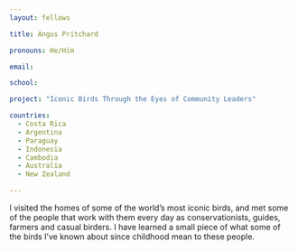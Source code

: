 ```yaml
---
layout: fellows

title: Angus Pritchard

pronouns: He/Him

email: 

school: 

project: "Iconic Birds Through the Eyes of Community Leaders"

countries:
  - Costa Rica
  - Argentina
  - Paraguay
  - Indonesia
  - Cambodia
  - Australia
  - New Zealand

---
```


I visited the homes of some of the world’s most iconic birds, and met some of the people that work with them every day as conservationists, guides, farmers and casual birders. I have learned a small piece of what some of the birds I’ve known about since childhood mean to these people.